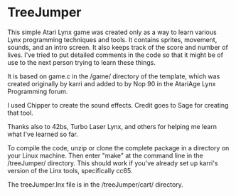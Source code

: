 # TreeJumper
This simple Atari Lynx game was created only as a way to learn various Lynx programming techniques and tools. It contains
sprites, movement, sounds, and an intro screen. It also keeps track of the score and number of lives. I've tried to put
detailed comments in the code so that it might be of use to the next person trying to learn these things.

It is based on game.c in the /game/ directory of the template, which was created originally by karri and added to by Nop
90 in the AtariAge Lynx Programming forum.

I used Chipper to create the sound effects. Credit goes to Sage for creating that tool.

Thanks also to 42bs, Turbo Laser Lynx, and others for helping me learn what I've learned so far.

To compile the code, unzip or clone the complete package in a directory on your Linux machine. Then enter "make" at the
command line in the /treeJumper/ directory. This should work if you've already set up karri's version of the Linx tools,
 specifically cc65.

The treeJumper.lnx file is in the /treeJumper/cart/ directory.
